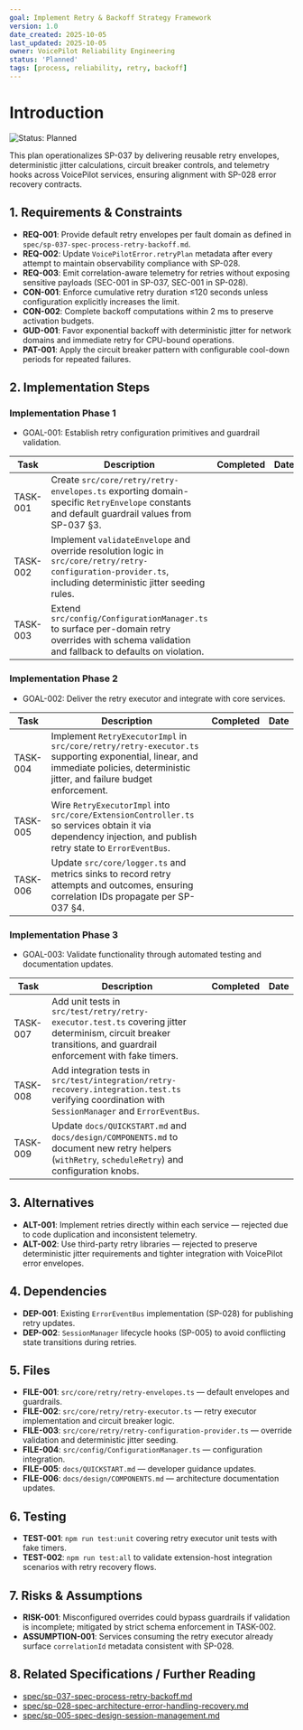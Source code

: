```yaml
---
goal: Implement Retry & Backoff Strategy Framework
version: 1.0
date_created: 2025-10-05
last_updated: 2025-10-05
owner: VoicePilot Reliability Engineering
status: 'Planned'
tags: [process, reliability, retry, backoff]
---
```


# Introduction

![Status: Planned](https://img.shields.io/badge/status-Planned-1E90FF)

This plan operationalizes SP-037 by delivering reusable retry envelopes, deterministic jitter calculations, circuit breaker controls, and telemetry hooks across VoicePilot services, ensuring alignment with SP-028 error recovery contracts.

## 1. Requirements & Constraints

- **REQ-001**: Provide default retry envelopes per fault domain as defined in `spec/sp-037-spec-process-retry-backoff.md`.
- **REQ-002**: Update `VoicePilotError.retryPlan` metadata after every attempt to maintain observability compliance with SP-028.
- **REQ-003**: Emit correlation-aware telemetry for retries without exposing sensitive payloads (SEC-001 in SP-037, SEC-001 in SP-028).
- **CON-001**: Enforce cumulative retry duration ≤120 seconds unless configuration explicitly increases the limit.
- **CON-002**: Complete backoff computations within 2 ms to preserve activation budgets.
- **GUD-001**: Favor exponential backoff with deterministic jitter for network domains and immediate retry for CPU-bound operations.
- **PAT-001**: Apply the circuit breaker pattern with configurable cool-down periods for repeated failures.

## 2. Implementation Steps

### Implementation Phase 1

- GOAL-001: Establish retry configuration primitives and guardrail validation.

| Task | Description | Completed | Date |
|------|-------------|-----------|------|
| TASK-001 | Create `src/core/retry/retry-envelopes.ts` exporting domain-specific `RetryEnvelope` constants and default guardrail values from SP-037 §3. |  |  |
| TASK-002 | Implement `validateEnvelope` and override resolution logic in `src/core/retry/retry-configuration-provider.ts`, including deterministic jitter seeding rules. |  |  |
| TASK-003 | Extend `src/config/ConfigurationManager.ts` to surface per-domain retry overrides with schema validation and fallback to defaults on violation. |  |  |

### Implementation Phase 2

- GOAL-002: Deliver the retry executor and integrate with core services.

| Task | Description | Completed | Date |
|------|-------------|-----------|------|
| TASK-004 | Implement `RetryExecutorImpl` in `src/core/retry/retry-executor.ts` supporting exponential, linear, and immediate policies, deterministic jitter, and failure budget enforcement. |  |  |
| TASK-005 | Wire `RetryExecutorImpl` into `src/core/ExtensionController.ts` so services obtain it via dependency injection, and publish retry state to `ErrorEventBus`. |  |  |
| TASK-006 | Update `src/core/logger.ts` and metrics sinks to record retry attempts and outcomes, ensuring correlation IDs propagate per SP-037 §4. |  |  |

### Implementation Phase 3

- GOAL-003: Validate functionality through automated testing and documentation updates.

| Task | Description | Completed | Date |
|------|-------------|-----------|------|
| TASK-007 | Add unit tests in `src/test/retry/retry-executor.test.ts` covering jitter determinism, circuit breaker transitions, and guardrail enforcement with fake timers. |  |  |
| TASK-008 | Add integration tests in `src/test/integration/retry-recovery.integration.test.ts` verifying coordination with `SessionManager` and `ErrorEventBus`. |  |  |
| TASK-009 | Update `docs/QUICKSTART.md` and `docs/design/COMPONENTS.md` to document new retry helpers (`withRetry`, `scheduleRetry`) and configuration knobs. |  |  |

## 3. Alternatives

- **ALT-001**: Implement retries directly within each service — rejected due to code duplication and inconsistent telemetry.
- **ALT-002**: Use third-party retry libraries — rejected to preserve deterministic jitter requirements and tighter integration with VoicePilot error envelopes.

## 4. Dependencies

- **DEP-001**: Existing `ErrorEventBus` implementation (SP-028) for publishing retry updates.
- **DEP-002**: `SessionManager` lifecycle hooks (SP-005) to avoid conflicting state transitions during retries.

## 5. Files

- **FILE-001**: `src/core/retry/retry-envelopes.ts` — default envelopes and guardrails.
- **FILE-002**: `src/core/retry/retry-executor.ts` — retry executor implementation and circuit breaker logic.
- **FILE-003**: `src/core/retry/retry-configuration-provider.ts` — override validation and deterministic jitter seeding.
- **FILE-004**: `src/config/ConfigurationManager.ts` — configuration integration.
- **FILE-005**: `docs/QUICKSTART.md` — developer guidance updates.
- **FILE-006**: `docs/design/COMPONENTS.md` — architecture documentation updates.

## 6. Testing

- **TEST-001**: `npm run test:unit` covering retry executor unit tests with fake timers.
- **TEST-002**: `npm run test:all` to validate extension-host integration scenarios with retry recovery flows.

## 7. Risks & Assumptions

- **RISK-001**: Misconfigured overrides could bypass guardrails if validation is incomplete; mitigated by strict schema enforcement in TASK-002.
- **ASSUMPTION-001**: Services consuming the retry executor already surface `correlationId` metadata consistent with SP-028.

## 8. Related Specifications / Further Reading

- [spec/sp-037-spec-process-retry-backoff.md](../spec/sp-037-spec-process-retry-backoff.md)
- [spec/sp-028-spec-architecture-error-handling-recovery.md](../spec/sp-028-spec-architecture-error-handling-recovery.md)
- [spec/sp-005-spec-design-session-management.md](../spec/sp-005-spec-design-session-management.md)
